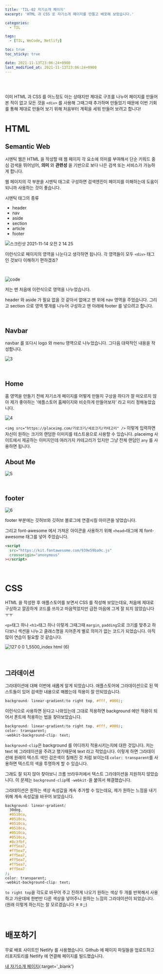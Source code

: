```yaml
---
title: 'TIL-02 자기소개 페이지'
excerpt: 'HTML 과 CSS 로 자기소개 페이지를 만들고 배포해 보았습니다.'

categories:
  - TIL

tags:
  - [TIL, WeCode, Netlify]

toc: true
toc_sticky: true

date: 2021-11-13T23:06:24+0900
last_modified_at: 2021-11-13T23:06:24+0900
---
```


<br>
<br>

이미 HTML 과 CSS 를 어느정도 아는 상태지만 제대로 구조를 나누어 페이지를 만들어 본 적이 없고 모든 것을 `<div>` 를 사용해 그때그때 추가하며 만들었기 때문에 이번 기회를 통해 제대로 만들어 보기 위해 처음부터 계획을 세워 만들어 보려고 합니다!

# HTML

## Semantic Web

시멘틱 웹은 HTML 을 작성할 때 웹 페이지 각 요소에 의미를 부여해서 단순 키워드 중심 검색을 뛰어넘어, **의미** 와 **관련성** 을 기반으로 보다 나은 검색 또는 서비스가 가능하게 합니다.

웹 페이지의 각 부분을 시멘틱 태그로 구성하면 검색엔진이 페이지를 이해하는데 도움이 되니까 사용하는 것이 좋습니다.

시멘틱 태그의 종류

- header
- nav
- aside
- section
- article
- footer

![스크린샷 2021-11-14 오전 2 14 25](https://user-images.githubusercontent.com/87692499/141652827-48d0a540-b48d-459a-b515-c1f6cfa18520.png)

이런식으로 페이지의 영역을 나눈다고 생각하면 됩니다. 각 영역들이 모두 `<div>` 태그인 것보다 이해하기 편하겠죠?

<br>

![code](https://user-images.githubusercontent.com/87692499/141653965-38c1d1a9-dc74-4549-bf79-31d3f8a8192e.png)

저는 맨 처음에 이런식으로 영역을 나누었습니다.

header 와 aside 가 필요 없을 것 같아서 없애고 맨 위에 nav 영역을 주었습니다. 그리고 section 으로 영역 몇개를 나누어 구성하고 맨 아래에 footer 를 넣으려고 합니다.

<br>

## Navbar

navbar 를 또다시 logo 와 menu 영역으로 나누었습니다. 그다음 대략적인 내용을 작성합니다.

![3](https://user-images.githubusercontent.com/87692499/141661372-4999867f-5d3a-425f-960f-66561fe7b761.png)

<br>

## Home

홈 영역을 만들기 전에 자기소개 페이지를 어떻게 만들지 구상을 하다가 잘 떠오르지 않아 제가 좋아하는 '애플스토어 홈페이지와 비슷하게 만들어보자' 라고 미리 정해놓았습니다.

![4](https://user-images.githubusercontent.com/87692499/141661344-c4f365f2-712f-4599-8130-633e4af23ec4.png)

`<img src="https://placeimg.com/가로크기/세로크기/카테고리" />` 이렇게 입력하면 자신이 원하는 크기의 랜덤한 이미지를 테스트용으로 사용할 수 있습니다. placeimg 사이트에서 제공하는 이미지인데 여러가지 카테고리가 있지만 그냥 전체 랜덤인 `any` 를 사용하면 됩니다.
<br>

## About Me

![5](https://user-images.githubusercontent.com/87692499/141661399-4b2401b9-77c1-4a0e-88d5-3f172c9d43df.png)

<br>

## footer

![6](https://user-images.githubusercontent.com/87692499/141661460-1f50acae-1a82-4d9f-81ee-5920ab75f441.png)

footer 부분에는 깃허브와 깃허브 블로그에 연결시킬 아이콘을 넣었습니다.

그리고 font-awesome 에서 가져온 아이콘을 사용하기 위해 `<head>`태그에 제 font-awesome 태그를 넣어 주었습니다.

```html
<script
  src="https://kit.fontawesome.com/939e59ba9c.js"
  crossorigin="anonymous"
></script>
```

<br>

# CSS

HTML 을 작성한 후 애플스토어를 보면서 CSS 를 작성해 보았는데요, 처음에 제대로 구상하고 깔끔하게 코드를 쓰자고 마음먹었지만 급한 마음에 그게 잘 되지 않았습니다 ㅜㅜ

`<p>`태그 하나 `<h1>`태그 하나 이렇게 그때그때 `margin`, `padding`으로 크기를 맞추고 하다보니 섹션을 나누고 클래스명을 지어준게 별로 의미가 없는 코드가 되었습니다. 아직 많이 연습이 필요할 것 같습니다.

![127 0 0 1_5500_index html (6)](https://user-images.githubusercontent.com/87692499/141661764-f03f99c8-a372-4f0f-9c0f-33ee1cd413c2.png)

<br>

## 그라데이션

그라데이션에 대해 이번에 새롭게 알게 되었습니다. 애플스토어에 그라데이션으로 된 텍스트들이 있어 검색한 내용으로 해봤는데 적용이 잘 안되었습니다.

```css
background: linear-gradient(to right top, #fff, #000);
```

이런식으로 사용하면 된다고 나와있는데 그대로 적용하면 background 에만 적용이 되어서 폰트에 적용하는 법을 찾아보았습니다.

```css
background: linear-gradient(to right top, #fff, #000);
color: transparent;
-webkit-background-clip: text;
```

`background-clip`은 background 를 어디까지 적용시키는지에 대한 것입니다. 저는 text 에 그라데이션을 주려고 했기때문에 text 라고 적었습니다. 이렇게 하면 그라데이션에 원래의 텍스트 색인 검은색이 칠해진 것 처럼 보이는데 `color: transparent`를 사용하면 텍스트의 색을 투명하게 할 수 있습니다.

그래도 잘 되지 않아 찾아보니 크롬 브라우저에서 텍스트 그라데이션을 지원하지 않았습니다. 이 문제는 `background-clip`에 `-webkit-`을 붙여서 해결했습니다.

그라데이션은 원하는 색상 속성값을 계속 추가할 수 있는데요, 제가 원하는 느낌을 내기위해 계속 속성값을 바꾸어 보았습니다.

```css
background: linear-gradient(
  30deg,
  #0510ca,
  #0510ca,
  #0510ca,
  #0510ca,
  #0510ca,
  #0510ca,
  #8c3fbf,
  #ff5ea7,
  #ff5ea7,
  #ff5ea7,
  #ff5ea7,
  #ff5ea7,
  #ff5ea7
);
color: transparent;
-webkit-background-clip: text;
```

`to right top`을 각도로 바꾸어 주고 진하게 나오기 원하는 색상 두 개를 반복해서 사용하고 가운데에 한번만 다른 색상을 넣어주니 원하는 느낌의 그라데이션이 되었습니다. (원래 이렇게 하는지는 잘 모르겠습니다 ㅎㅎ;;)

<br>

# 배포하기

무료 배포 사이트인 Netlify 를 사용했습니다. Github 에 페이지 파일들을 업로드하고 리포지토리를 Netlify 에 연결해 페이지를 빌드했습니다.

[내 자기소개 페이지](https://taeyeong-intro.netlify.app/){:target='\_blank'}
